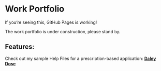 # Work Portfolio
If you’re seeing this, GitHub Pages is working!

The work portfolio is under construction, please stand by.

## Features:

Check out my sample Help Files for a prescription-based application: [**Daley Dose**](https://hiredale.github.io/daleydose/)
